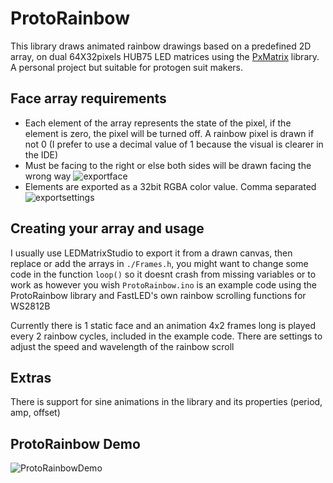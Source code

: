 
# ProtoRainbow
This library draws animated rainbow drawings based on a predefined 2D array, on dual 64X32pixels HUB75 LED matrices using the [PxMatrix](https://github.com/2dom/PxMatrix) library. A personal project but suitable for protogen suit makers.

## Face array requirements
- Each element of the array represents the state of the pixel, if the element is zero, the pixel will be turned off. A rainbow pixel is drawn if not 0 (I prefer to use a decimal value of 1 because the visual is clearer in the IDE)
- Must be facing to the right or else both sides will be drawn facing the wrong way
![exportface](https://user-images.githubusercontent.com/60218942/125164943-6427bf00-e1c7-11eb-8990-294b11c37ba3.PNG)
- Elements are exported as a 32bit RGBA color value. Comma separated 
![exportsettings](https://user-images.githubusercontent.com/60218942/125164941-61c56500-e1c7-11eb-98ab-ff963e863252.PNG)

## Creating your array and usage
I usually use LEDMatrixStudio to export it from a drawn canvas, then replace or add the arrays in ```./Frames.h```, you might want to change some code in the function ```loop()``` so it doesnt crash from missing variables or to work as however you wish
```ProtoRainbow.ino``` is an example code using the ProtoRainbow library and FastLED's own rainbow scrolling functions for WS2812B

Currently there is 1 static face and an animation 4x2 frames long is played every 2 rainbow cycles, included in the example code. There are settings to adjust the speed and wavelength of the rainbow scroll

## Extras
There is support for sine animations in the library and its properties (period, amp, offset)

## ProtoRainbow Demo
![ProtoRainbowDemo](https://user-images.githubusercontent.com/60218942/125281675-189d1e80-e349-11eb-9692-3ab314db534a.gif)

